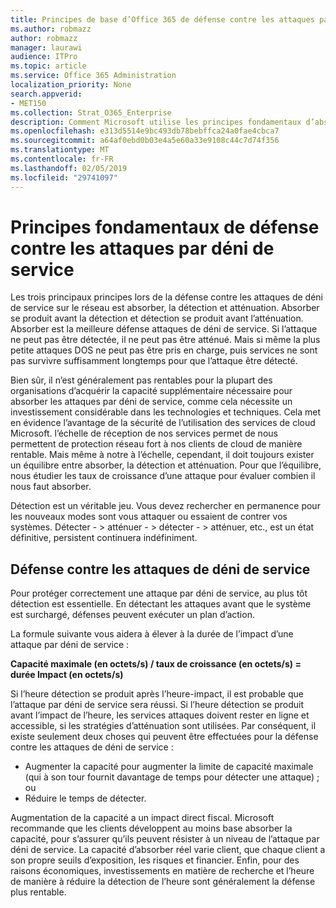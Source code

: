 ```yaml
---
title: Principes de base d’Office 365 de défense contre les attaques par déni de Service
ms.author: robmazz
author: robmazz
manager: laurawi
audience: ITPro
ms.topic: article
ms.service: Office 365 Administration
localization_priority: None
search.appverid:
- MET150
ms.collection: Strat_O365_Enterprise
description: Comment Microsoft utilise les principes fondamentaux d’absorber, la détection et atténuation dans sa défense contre les attaques de déni de service (DoS).
ms.openlocfilehash: e313d5514e9bc493db78bebffca24a0fae4cbca7
ms.sourcegitcommit: a64af0ebd0b03e4a5e60a33e9108c44c7d74f356
ms.translationtype: MT
ms.contentlocale: fr-FR
ms.lasthandoff: 02/05/2019
ms.locfileid: "29741097"
---
```

# <a name="core-principles-of-defense-against-denial-of-service-attacks"></a>Principes fondamentaux de défense contre les attaques par déni de service

Les trois principaux principes lors de la défense contre les attaques de déni de service sur le réseau est absorber, la détection et atténuation. Absorber se produit avant la détection et détection se produit avant l’atténuation. Absorber est la meilleure défense attaques de déni de service. Si l’attaque ne peut pas être détectée, il ne peut pas être atténué. Mais si même la plus petite attaques DOS ne peut pas être pris en charge, puis services ne sont pas survivre suffisamment longtemps pour que l’attaque être détecté.

Bien sûr, il n’est généralement pas rentables pour la plupart des organisations d’acquérir la capacité supplémentaire nécessaire pour absorber les attaques par déni de service, comme cela nécessite un investissement considérable dans les technologies et techniques. Cela met en évidence l’avantage de la sécurité de l’utilisation des services de cloud Microsoft. l’échelle de réception de nos services permet de nous permettent de protection réseau fort à nos clients de cloud de manière rentable. Mais même à notre à l’échelle, cependant, il doit toujours exister un équilibre entre absorber, la détection et atténuation. Pour que l’équilibre, nous étudier les taux de croissance d’une attaque pour évaluer combien il nous faut absorber.

Détection est un véritable jeu. Vous devez rechercher en permanence pour les nouveaux modes sont vous attaquer ou essaient de contrer vos systèmes. Détecter - > atténuer - > détecter - > atténuer, etc., est un état définitive, persistent continuera indéfiniment.

## <a name="defending-against-dos-attacks"></a>Défense contre les attaques de déni de service

Pour protéger correctement une attaque par déni de service, au plus tôt détection est essentielle. En détectant les attaques avant que le système est surchargé, défenses peuvent exécuter un plan d’action.

La formule suivante vous aidera à élever à la durée de l’impact d’une attaque par déni de service :

   **Capacité maximale (en octets/s) / taux de croissance (en octets/s) = durée Impact (en octets/s)**

Si l’heure détection se produit après l’heure-impact, il est probable que l’attaque par déni de service sera réussi. Si l’heure détection se produit avant l’impact de l’heure, les services attaques doivent rester en ligne et accessible, si les stratégies d’atténuation sont utilisées. Par conséquent, il existe seulement deux choses qui peuvent être effectuées pour la défense contre les attaques de déni de service :
- Augmenter la capacité pour augmenter la limite de capacité maximale (qui à son tour fournit davantage de temps pour détecter une attaque) ; ou
- Réduire le temps de détecter.

Augmentation de la capacité a un impact direct fiscal. Microsoft recommande que les clients développent au moins base absorber la capacité, pour s’assurer qu’ils peuvent résister à un niveau de l’attaque par déni de service. La capacité d’absorber réel varie client, que chaque client a son propre seuils d’exposition, les risques et financier. Enfin, pour des raisons économiques, investissements en matière de recherche et l’heure de manière à réduire la détection de l’heure sont généralement la défense plus rentable.

